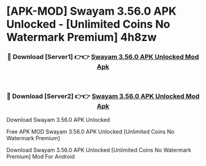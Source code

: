 # [APK-MOD] Swayam 3.56.0 APK Unlocked - [Unlimited Coins No Watermark Premium] 4h8zw



<div align="center">
<h3>🔴 Download [Server1] 👉👉 <a href="https://momento.my/?title=Swayam_3.56.0_APK_Unlocked">Swayam 3.56.0 APK Unlocked Mod Apk</a></h3><br>

<h3>🔴 Download [Server2] 👉👉 <a href="https://momento.my/?title=Swayam_3.56.0_APK_Unlocked">Swayam 3.56.0 APK Unlocked Mod Apk</a></h3>
</div>



Download Swayam 3.56.0 APK Unlocked 

Free APK MOD Swayam 3.56.0 APK Unlocked [Unlimited Coins No Watermark Premium]

Download Swayam 3.56.0 APK Unlocked [Unlimited Coins No Watermark Premium] Mod For Android
